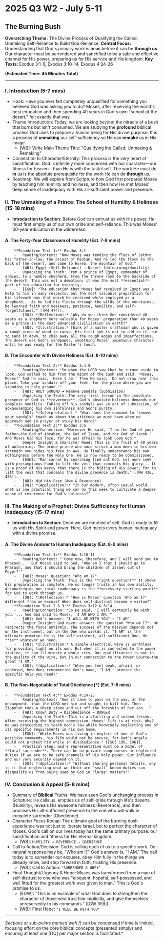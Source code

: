# 2025 Q3 W2 - July 5-11
## The Burning Bush

**Overarching Theme:** The Divine Process of Qualifying the Called: Unmaking Self-Reliance to Build God-Reliance.
**Central Focus:** Understanding that God's primary work is **in us** before it can be **through us**. Our character must be surrendered and sanctified to be a safe and effective channel for His power, preparing us for His service and His kingdom.
**Key Texts:** Exodus 3:1-6, Exodus 3:10-14, Exodus 4:24-26

**(Estimated Time: 45 Minutes Total)**

---

### I. Introduction (5-7 mins)
-   Hook: Have you ever felt completely unqualified for something you believed God was asking you to do? Moses, after receiving the world's best education and then spending 40 years in God's own "school of the desert," felt exactly that way.
-   Theme Introduction: Today, we are looking beyond the miracle of a bush that burns but isn't consumed. We are studying the **profound** biblical process God uses to prepare a human being for His divine purpose. It is a process of **unmaking** our self-sufficiency so He can **remake** us in His image.
    -   [WB]: Write Main Theme Title: "Qualifying the Called: Unmaking & Remaking"
-   Connection to Character/Eternity: This process is the very heart of sanctification. God is infinitely more concerned with our character—our fitness for heaven—than He is with the task itself. The work He must do **in** us is the absolute prerequisite for the work He can do **through** us.
-   Roadmap: We will explore from Scripture how God first prepared Moses by teaching him humility and holiness, and then how He met Moses' deep sense of inadequacy with His all-sufficient power and presence.

### II. The Unmaking of a Prince: The School of Humility & Holiness (15-18 mins)
-   **Introduction to Section:** Before God can entrust us with His power, He must first empty us of our own pride and self-reliance. This was Moses' 40-year education in the wilderness.

#### A. The Forty-Year Classroom of Humility (Est. 7-8 mins)
    -   **Foundation Text 1:** Exodus 3:1
        -   Reading/Context: "Now Moses was tending the flock of Jethro his father-in-law, the priest of Midian. And he led the flock to the back of the desert, and came to Horeb, the mountain of God."
        -   [WB]: Egypt (Self-Reliance) → Desert (Unlearning/Humility)
        -   Unpacking the Truth: From a prince of Egypt, commander of armies, to a humble shepherd. From the throne room to the backside of the desert. This was not a demotion; it was the most **essential** part of his education for eternity.
        -   [EGW]: "The education that Moses had received in Egypt was a help to him in many respects; but the most valuable preparation for his lifework was that which he received while employed as a shepherd... As he led his flocks through the wilds of the mountains... he learned faith and meekness, patience, humility, and self-forgetfulness." ([MH 474]).
        -   [DQ]: *(Reflection):* "Why do you think God considered 40 years as a shepherd more valuable for Moses' preparation than 40 years as a prince in the most advanced civilization on earth?"
        -   [SN]: *Illustration:* Think of a master craftsman who is given a rough piece of wood to carve. His first job is not to add to it, but to sand it down, to chip away all the rough edges and imperfections. The desert was God's sandpaper, smoothing Moses' impetuous character until he was ready for the Master's touch.

#### B. The Encounter with Divine Holiness (Est. 8-10 mins)
    -   **Foundation Text 2:** Exodus 3:4-5
        -   Reading/Context: "So when the LORD saw that he turned aside to look, God called to him from the midst of the bush and said, 'Moses, Moses!' And he said, 'Here I am.' Then He said, 'Do not draw near this place. Take your sandals off your feet, for the place where you are standing is holy ground.'"
        -   [WB]: HOLY GROUND → Remove Sandals (Submission)
        -   Unpacking the Truth: The very first lesson in the immediate presence of God is **reverence**. God's absolute holiness demands our complete humility. Taking off his sandals was an act of submission, of acknowledging his own sinfulness and God's purity.
        -   [DQ]: *(Interpretation):* "What does the command to 'remove your sandals' teach us about the attitude we must have when we approach God in prayer or study His Word?"
    -   **Foundation Text 3:** Exodus 3:6
        -   Reading/Connection: "Moreover He said, 'I am the God of your father—the God of Abraham, the God of Isaac, and the God of Jacob.' And Moses hid his face, for he was afraid to look upon God."
        -   Deeper Insight & Character Need: This is the fruit of 40 years of unlearning. The proud prince who once struck a man down in his own strength now hides his face in awe. He finally understands his own nothingness before the Holy One. He is now ready to be commissioned.
        -   [EGW]: "Man cannot by searching find out God. Let none seek with presumptuous hand to lift the veil that conceals His glory... It is a proof of His mercy that there is the hiding of His power; for to lift the veil that conceals the divine presence is death." ([MH 436, 438]).
        -   [WB]: Hid His Face (Awe & Reverence)
        -   [DQ]: *(Application):* "In our modern, often casual world, what is one practical thing we can do this week to cultivate a deeper sense of reverence for God's holiness?"

### III. The Making of a Prophet: Divine Sufficiency for Human Inadequacy (15-17 mins)
-   **Introduction to Section:** Once we are emptied of self, God is ready to fill us with His Spirit and power. Here, God meets every human inadequacy with a divine promise.

#### A. The Divine Answer to Human Inadequacy (Est. 8-9 mins)
    -   **Foundation Text 1:** Exodus 3:10-11
        -   Reading/Context: "'Come now, therefore, and I will send you to Pharaoh...' But Moses said to God, 'Who am I that I should go to Pharaoh, and that I should bring the children of Israel out of Egypt?'"
        -   [WB]: Moses' Question: "Who am I?"
        -   Unpacking the Truth: This is the **right question!** It shows his preparation is complete. He no longer trusts in his own ability. Acknowledging our total inadequacy is the **necessary starting point** for God to work through us.
        -   [DQ]: *(Reflection):* "How is Moses' question 'Who am I?' different from an excuse? When does self-distrust become a virtue?"
    -   **Foundation Text 2 & 3:** Exodus 3:12 & 3:14
        -   Reading/Connection: "So He said, 'I will certainly be with you.'... And God said to Moses, 'I AM WHO I AM.'"
        -   [WB]: God's Answer: "I WILL BE WITH YOU" → "I AM"
        -   Deeper Insight: God never answers the question "Who am I?". He redirects the focus entirely. The success of the mission depends not on the instrument, but on the One who wields it. "I AM" is the ultimate promise: He is the self-existent, all-sufficient One. He **is** whatever we need.
        -   [SN]: *Illustration:* A simple electrical wire is worthless for providing light on its own. But when it is connected to the power station, it can illuminate a whole city. Our qualification is not in the quality of the wire, but in our connection to the Power Source—the great "I AM."
        -   [DQ]: *(Application):* "When you feel weak, afraid, or confused, how does remembering God's name, 'I AM,' provide the specific help you need?"

#### B. The Non-Negotiable of Total Obedience [*] (Est. 7-8 mins)
    -   **Foundation Text 4:** Exodus 4:24-25
        -   Reading/Context: "And it came to pass on the way, at the encampment, that the LORD met him and sought to kill him. Then Zipporah took a sharp stone and cut off the foreskin of her son..."
        -   [WB]: Known Duty → Disobedience = DANGER
        -   Unpacking the Truth: This is a startling and solemn lesson. After receiving the highest commission, Moses' life is at risk. Why? He was proceeding to teach God's law while knowingly neglecting one of its specific requirements in his own home.
        -   [EGW]: "While Moses was living in neglect of one of God's positive commands, his life would not be secure, for God's angels could not protect him while in disobedience." ([SG3 195, 196]).
        -   Practical Step: God's representative must be a model of **total surrender**. There can be no private compromises or neglected duties if we are to be safe channels of His holy power. Our influence and our very security depend on it.
        -   [DQ]: *(Application):* "Without sharing personal details, why is it that neglecting what we think are 'small' known duties can disqualify us from being used by God in 'large' matters?"

### IV. Conclusion & Appeal (5-8 mins)
-   Summary of **Biblical** Truths: We have seen God's unchanging process in Scripture: He calls us, empties us of self-pride through life's deserts (Humility), reveals His awesome holiness (Reverence), and then promises His all-sufficient presence to the one who will walk in complete surrender (Obedience).
-   Character Focus Recap: The ultimate goal of the burning bush experience was not just to liberate Israel, but to perfect the character of Moses. God's call on our lives today has the same primary purpose: our sanctification and fitness for His eternal kingdom.
    -   [WB]: `HUMILITY → REVERENCE → OBEDIENCE`
-   Call to Action/Decision: God is calling each of us to a specific work. Our natural response may be, "Who am I?" God's answer is, "I AM." The call today is to surrender our excuses, obey Him fully in the things we already know, and step forward in faith, trusting His presence.
    -   [WB]: Call to Action: ```"SURRENDER & OBEY"```
-   Final Thought/Urgency & Hope: Moses was transformed from a man of self-distrust to one who was "eloquent, hopeful, self-possessed, and well fitted for the greatest work ever given to man." This is God's promise to us.
    -   [EGW]: "This is an example of what God does to strengthen the character of those who trust him implicitly, and give themselves unreservedly to his commands." ([GW 359]).
    -   [WB]: Final Hope: ```"I WILL BE WITH YOU"```

---
*Sections or sub-points marked with [*] can be condensed if time is limited, focusing effort on the core biblical concepts (presented simply) and ensuring at least one [DQ] per major section is facilitated.*